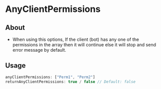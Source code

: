 # **AnyClientPermissions**
## **About**
* When using this options, If the client (bot) has any one of the permissions in the array then it will continue else it will stop and send error message by default.
## **Usage**
```js
anyClientPermissions: ["Perm1", "Perm2"]
returnAnyClientPermissions: true / false // Default: false
```